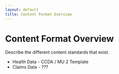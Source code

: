 ```yaml
---
layout: default
title: Content Format Overview
---
```


# Content Format Overview

Describe the different content standards that exist.

- Health Data - CCDA / MU 2 Template
- Claims Data - ???
